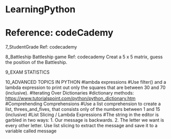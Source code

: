 # LearningPython
# Reference: codeCademy
7_StudentGrade
  Ref: codecademy
  
8_Battleship
  Battleship game
  Ref: codecademy
  Creat a 5 x 5 matrix, guess the position of the Battleship.

9_EXAM STATISTICS

10_ADVANCED TOPICS IN PYTHON
  #lambda expressions
  #Use filter() and a lambda expression to print out only the squares that are between 30 and 70 (inclusive).
  #Iterating Over Dictionaries
  #dictionary methods: https://www.tutorialspoint.com/python/python_dictionary.htm
  #Comprehending Comprehensions
  #Use a list comprehension to create a list, threes_and_fives, that consists only of the numbers between 1 and 15 (inclusive) 
  #List Slicing / Lambda Expressions
  #The string in the editor is garbled in two ways: 1. Our message is backwards. 2. The letter we want is every other letter. Use list slicing to extract the message and save it to a variable called message
